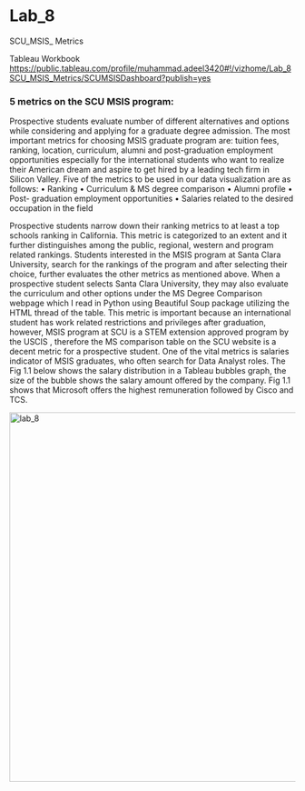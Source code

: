 # Lab_8
SCU_MSIS_ Metrics

Tableau Workbook
https://public.tableau.com/profile/muhammad.adeel3420#!/vizhome/Lab_8SCU_MSIS_Metrics/SCUMSISDashboard?publish=yes


### 5 metrics on the SCU MSIS program:

Prospective students evaluate number of different alternatives and options while considering and applying for a graduate degree admission. The most important metrics for choosing MSIS graduate program are: tuition fees, ranking, location, curriculum, alumni and post-graduation employment opportunities especially for the international students who want to realize their American dream and aspire to get hired by a leading tech firm in Silicon Valley. Five of the metrics to be used in our data visualization are as follows:
•	Ranking
•	Curriculum & MS degree comparison
•	Alumni profile
•	Post- graduation employment opportunities 
•	Salaries related to the desired occupation in the field

Prospective students narrow down their ranking metrics to at least a top schools ranking in California. This metric is categorized to an extent and it further distinguishes among the public, regional, western and program related rankings. Students interested in the MSIS program at Santa Clara University, search for the rankings of the program and after selecting their choice, further evaluates the other metrics as mentioned above.
When a prospective student selects Santa Clara University, they may also evaluate the curriculum and other options under the MS Degree Comparison webpage which I read in Python using Beautiful Soup package utilizing the HTML thread of the table. This metric is important because an international student has work related restrictions and privileges after graduation, however, MSIS program at SCU is a STEM extension approved program by the USCIS , therefore the MS comparison table on the SCU website is a decent metric for a prospective student.
One of the vital metrics is salaries indicator of MSIS graduates, who often search for Data Analyst roles. The Fig 1.1 below shows the salary distribution in a Tableau bubbles graph, the size of the bubble shows the salary amount offered by the company. Fig 1.1 shows that Microsoft offers the highest remuneration followed by Cisco and TCS.


<img width="650" alt="lab_8" src="https://user-images.githubusercontent.com/31932632/32687250-2d7e977c-c66d-11e7-8180-55a92f719841.png">


